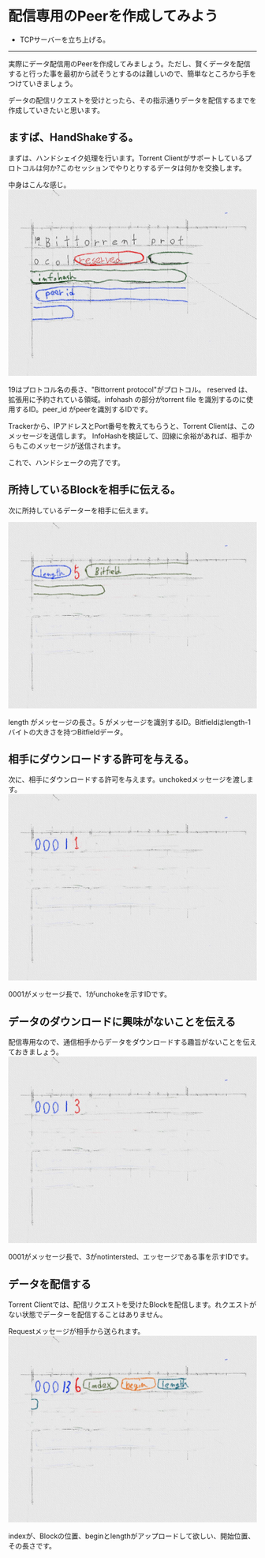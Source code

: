 # 配信専用のPeerを作成してみよう
* TCPサーバーを立ち上げる。

<hr>

実際にデータ配信用のPeerを作成してみましょう。ただし、賢くデータを配信すると行った事を最初から試そうとするのは難しいので、簡単なところから手をつけていきましょう。

データの配信リクエストを受けとったら、その指示通りデータを配信するまでを作成していきたいと思います。


## ますば、HandShakeする。
まずは、ハンドシェイク処理を行います。Torrent Clientがサポートしているプロトコルは何か?このセッションでやりとりするデータは何かを交換します。

中身はこんな感じ。
![](client_mha.jpg)

19はプロトコル名の長さ、"Bittorrent protocol"がプロトコル。
reserved は、拡張用に予約されている領域。infohash の部分がtorrent file を識別するのに使用するID。peer_id がpeerを識別するIDです。


Trackerから、IPアドレスとPort番号を教えてもらうと、Torrent Clientは、このメッセージを送信します。
InfoHashを検証して、回線に余裕があれば、相手からもこのメッセージが送信されます。

これで、ハンドシェークの完了です。


## 所持しているBlockを相手に伝える。
次に所持しているデーターを相手に伝えます。

![](client_mbi.jpg)

length がメッセージの長さ。5 がメッセージを識別するID。Bitfieldはlength-1バイトの大きさを持つBitfieldデータ。



## 相手にダウンロードする許可を与える。
次に、相手にダウンロードする許可を与えます。unchokedメッセージを渡します。
![](client_muc.jpg)

0001がメッセージ長で、1がunchokeを示すIDです。

## データのダウンロードに興味がないことを伝える
配信専用なので、通信相手からデータをダウンロードする趣旨がないことを伝えておきましょう。
![](client_mni.jpg)

0001がメッセージ長で、3がnotintersted、エッセージである事を示すIDです。



## データを配信する
Torrent Clientでは、配信リクエストを受けたBlockを配信します。れクエストがない状態でデーターを配信することはありません。

Requestメッセージが相手から送られます。
![](client_mre.jpg)

indexが、Blockの位置、beginとlengthがアップロードして欲しい、開始位置、その長さです。







